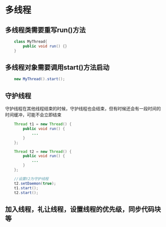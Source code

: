 # 多线程

## 多线程类需要重写run()方法

```java
    class MyThread{
        public void run() {}
    }
```

## 多线程对象需要调用start()方法启动

```java
    new MyThread().start();
```

## 守护线程

守护线程在其他线程结束的时候，守护线程也会结束，但有时候还会有一段时间的时间缓冲，可能不会立即结束

```java
    Thread t1 = new Thread() {
        public void run() {
            ...
        }
    };

    Thread t2 = new Thread() {
        public void run() {
            ...
        }
    };

    //设置t2为守护线程
    t2.setDaemon(true);
    t1.start();
    t2.start();

```

## 加入线程，礼让线程，设置线程的优先级，同步代码块等

```java
```
